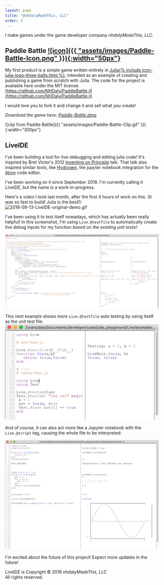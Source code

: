 ```yaml
---
layout: page
title: "@nhdalyMadeThis, LLC"
order: 3
---
```



I make games under the game developer company _nhdalyMadeThis, LLC_.

<a name="Paddle-Battle"></a>
## Paddle Battle [![icon]({{ "assets/images/Paddle-Battle-Icon.png" }}){:width="50px"}](#Paddle-Battle)
My first product is a simple game written entirely in [Julia{% include icon-julia-logo-three-balls.html %}](https://github.com/JuliaLang/julia), intended as an example of creating and publishing a game from scratch with Julia. The code for the project is available here under the MIT license:<br>
[https://github.com/NHDaly/PaddleBattle.jl](https://github.com/NHDaly/PaddleBattle.jl)

I would love you to fork it and change it and sell what you create!

*Download the game here: <a id="paddleBattleDownload" href="https://github.com/NHDaly/PaddleBattle.jl/releases/latest">Paddle-Battle.dmg</a>*

![clip from Paddle Battle]({{ "assets/images/Paddle-Battle-Clip.gif" }}){:width="300px"}

<script>
var ajaxRequest = new XMLHttpRequest();
ajaxRequest.onreadystatechange = function(){

  if(ajaxRequest.readyState == 4){
    releasesJson = JSON.parse(ajaxRequest.responseText);

    var asset = releasesJson.assets[0];
    document.getElementById("paddleBattleDownload").href = asset.browser_download_url;
  }
}
ajaxRequest.open('GET', 'https://api.github.com/repos/NHDaly/PaddleBattle.jl/releases/latest');
ajaxRequest.send();
</script>


<a name="LiveIDE"></a>
## LiveIDE
I've been building a tool for live-debugging and editing julia code! It's
inspired by Bret Victor's 2012 [Inventing on
Principle](https://vimeo.com/36579366) talk. That talk also inspired similar
tools, like [Hydrogen](https://github.com/nteract/hydrogen), the jupyter
notebook integration for the [Atom](https://github.com/atom/atom) code editor.

I've been working on it since September 2018. I'm currently calling it _LiveIDE_,
but the name is a work-in-progress.

Here's a video I took last month, after the first 4 hours of work on this. (It
was so fast to build! Julia is the best!):<br>
![2018-09-13-LiveIDE-original-demo.gif](assets/images/LiveIDE/2018-09-13-LiveIDE-original-demo.gif)

I've been using it to test itself nowadays, which has actually been really
helpful! In this screenshot, I'm using `Live.@testfile` to automatically create
live debug inputs for my function _based on the existing unit tests!_:
<p class="hover-for-enlarge">
<a href="assets/images/LiveIDE/2018-10-21-Screenshot-Test-File.png"><img src="assets/images/LiveIDE/2018-10-21-Screenshot-Test-File.png" alt="2018-10-21-Screenshot-Test-File" /></a>
</p>

This next example shows more `Live.@testfile` auto testing by using
itself as the unit test file:<br>
![2018-10-21-Screenshot-Self-Test-File](assets/images/LiveIDE/2018-10-21-Screenshot-Self-Test-File.png)

And of course, it can also act more like a Jupyter notebook with the
`Live.@script` tag, causing the whole file to be interpreted:
<p class="hover-for-enlarge">
<a href="assets/images/LiveIDE/2018-10-21-Screenshot-Script-Notebook.png"><img src="assets/images/LiveIDE/2018-10-21-Screenshot-Script-Notebook.png" alt="2018-10-21-Screenshot-Script-Notebook" /></a>
</p>

I'm excited about the future of this project! Expect more updates in the future!

LiveIDE is Copyright © 2018 _nhdalyMadeThis, LLC_<br>
All rights reserved.

<style>
.hover-for-enlarge {
  position: relative;
}

.hover-for-enlarge:hover img {
  opacity: 0.7;
}

.hover-for-enlarge a::after {
  content: "🔍";
  font-size: 30px;
  padding: .5em 1em;
  border-radius: .5em;
  background-color: lightgray;
  transition: .5s ease;
  opacity: 0;
  position: absolute;
  top: 50%;
  left: 50%;
  transform: translate(-50%, -50%);
  -ms-transform: translate(-50%, -50%);
  text-align: center;
}
.hover-for-enlarge a:hover::after {
  opacity: 1;
}
</style>
